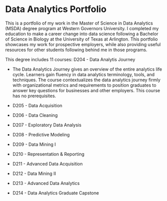 # Data Analytics Portfolio
This is a portfolio of my work in the Master of Science in Data Analytics (MSDA) degree program at Western Governors University. I completed my education to make a career change into data science following a Bachelor of Science in Biology at the University of Texas at Arlington. This portfolio showcases my work for prospective employers, while also providing useful resources for other students following behind me in those programs. 

This degree includes 11 courses:
D204 - Data Analytis Journey
* The Data Analytics Journey gives an overview of the entire analytics life cycle. Learners gain fluency in data analytics terminology, tools, and techniques. The course contextualizes the data analytics journey firmly with organizational metrics and requirements to position graduates to answer key questions for businesses and other employers. This course has no prerequisites.

* D205 - Data Acquisition
* D206 - Data Cleaning
* D207 - Exploratory Data Analysis
* D208 - Predictive Modeling
* D209 - Data Mining I
* D210 - Representation & Reporting
* D211 - Advanced Data Acquisition
* D212 - Data Mining II
* D213 - Advanced Data Analytics
* D214 - Data Analytics Graduate Capstone
